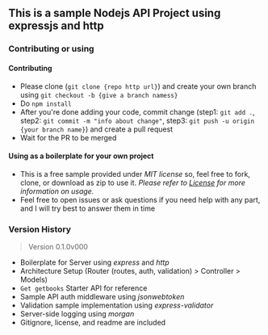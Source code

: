 ## This is a sample Nodejs API Project using expressjs and http

### Contributing or using
#### Contributing
+ Please clone (`git clone {repo http url}`) and create your own branch using `git checkout -b {give a branch namess}`
+ Do `npm install`
+ After you're done adding your code, commit change (step1: `git add .`, step2: `git commit -m "info about change"`, step3: `git push -u origin {your branch name}`) and create a pull request
+ Wait for the PR to be merged

#### Using as a boilerplate for your own project
+ This is a free sample provided under *MIT license* so, feel free to fork, clone, or download as zip to use it. _Please refer to [License](./License) for more information on usage._
+ Feel free to open issues or ask questions if you need help with any part, and I will try best to answer them in time

### Version History
> Version 0.1.0v000
+ Boilerplate for Server using *express* and *http*
+ Architecture Setup (Router (routes, auth, validation) > Controller > Models)
+ `Get getbooks` Starter API for reference
+ Sample API auth middleware using *jsonwebtoken*
+ Validation sample implementation using *express-validator*
+ Server-side logging using *morgan*
+ Gitignore, license, and readme are included